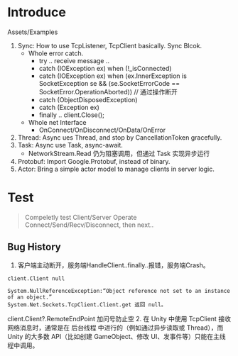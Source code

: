 # Introduce
Assets/Examples
1. Sync: How to use TcpListener, TcpClient basically. Sync Blcok.
	- Whole error catch.
		- try .. receive message ..
		- catch (IOException ex) when (!_isConnected)
		- catch (IOException ex) when (ex.InnerException is SocketException se &&
                     (se.SocketErrorCode == SocketError.OperationAborted)) // 通过操作断开
		- catch (ObjectDisposedException)
		- catch (Exception ex)
		- finally .. client.Close();
	- Whole net Interface
		- OnConnect/OnDisconnect/OnData/OnError
2. Thread: Async ues Thread, and stop by CancellationToken gracefully.
3. Task: Async use Task, async-await.
	- NetworkStream.Read 仍为阻塞调用，但通过 Task 实现异步运行
4. Protobuf: Import Google.Protobuf, instead of binary.
5. Actor: Bring a simple actor model to manage clients in server logic.

# Test
> Compeletly test Client/Server Operate Connect/Send/Recv/Disconnect, then next..

## Bug History
1. 客户端主动断开，服务端HandleClient..finally..报错，服务端Crash。
```
client.Client null

System.NullReferenceException:“Object reference not set to an instance of an object.”
System.Net.Sockets.TcpClient.Client.get 返回 null。
```
client.Client?.RemoteEndPoint 加问号防止空
2. 在 Unity 中使用 TcpClient 接收网络消息时，通常是在 后台线程 中进行的（例如通过异步读取或 Thread），而 Unity 的大多数 API（比如创建 GameObject、修改 UI、发事件等）只能在主线程中调用。

